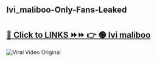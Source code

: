 
 ## Ivi_maliboo-Only-Fans-Leaked

# <h2><a href="https://clipsfans.com/Ivi_maliboo&ref=git">🔗 Click to LINKS ⏩⏩ 👉 🟢 Ivi maliboo </a></h2>

<a href="https://clipsfans.com/Ivi_maliboo&ref=git" rel="nofollow" data-target="animated-image.originalLink"><img src="https://i.ibb.co.com/xMMVF88/686577567.gif" alt="Viral Video Original" style="max-width: 100%; display: inline-block;" data-target="animated-image.originalImage"></a>

